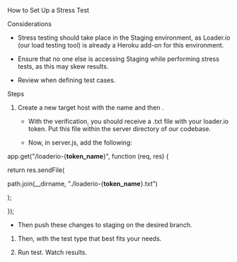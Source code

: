 How to Set Up a Stress Test

Considerations

-   Stress testing should take place in the Staging environment, as
    Loader.io (our load testing tool) is already a Heroku add-on for
    this environment.

-   Ensure that no one else is accessing Staging while performing stress
    tests, as this may skew results.

-   Review when defining test cases.

Steps

1.  Create a new target host with the name and then .

    -   With the verification, you should receive a .txt file with your
        loader.io token. Put this file within the server directory of
        our codebase.

    -   Now, in server.js, add the following:

app.get("/loaderio-{**token_name**}", function (req, res) {

return res.sendFile(

path.join(__dirname, "./loaderio-{**token_name**}.txt")

);

});

-   Then push these changes to staging on the desired branch.

1.  Then, with the test type that best fits your needs.

2.  Run test. Watch results.
